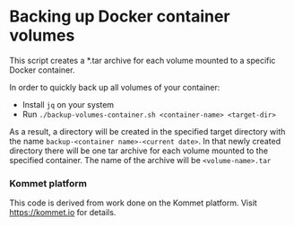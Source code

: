 # Backing up Docker container volumes

This script creates a *.tar archive for each volume mounted to a specific Docker container.

In order to quickly back up all volumes of your container:

* Install `jq` on your system
* Run `./backup-volumes-container.sh <container-name> <target-dir>`

As a result, a directory will be created in the specified target directory with the name `backup-<container name>-<current date>`.
In that newly created directory there will be one tar archive for each volume mounted to the specified container. The name of the archive will be `<volume-name>.tar`

### Kommet platform
This code is derived from work done on the Kommet platform. Visit https://kommet.io for details.
